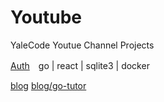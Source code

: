 # Youtube
YaleCode Youtue Channel Projects

[Auth](https://github.com/cbot918/youtube/tree/auth-go-react-sqlite)　go | react | sqlite3 | docker

[blog](https://github.com/cbot918/youtube/tree/blog)
[blog/go-tutor](https://github.com/cbot918/youtube/tree/blog/go-tutor)
